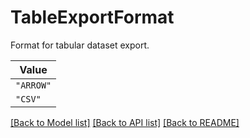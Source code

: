 # TableExportFormat

Format for tabular dataset export.


| **Value** |
| --------- |
| `"ARROW"` |
| `"CSV"` |


[[Back to Model list]](../../README.md#documentation-for-models) [[Back to API list]](../../README.md#documentation-for-api-endpoints) [[Back to README]](../../README.md)

